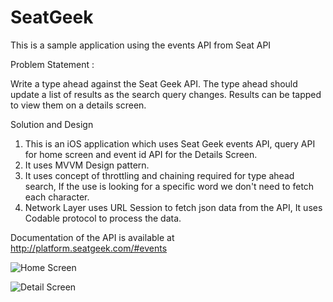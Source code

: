 # SeatGeek
This is a sample application using the events API from Seat API 

Problem Statement :

Write a type ahead against the Seat Geek API. The type ahead should update a list of results as the search query changes. Results can be tapped to view them on a details screen.

Solution and Design

1. This is an iOS application which uses Seat Geek events API, query API for home screen and event id API for the Details Screen.
2. It uses MVVM Design pattern.
3. It uses concept of throttling and chaining required for type ahead search, If the use is looking for a specific word we don't need to fetch each character.
4. Network Layer uses URL Session to fetch json data from the API, It uses Codable protocol to process the data.

Documentation of the API is available at http://platform.seatgeek.com/#events

![Home Screen](https://github.com/irahuldubey/SeatGeek/blob/main/1st.png)

![Detail Screen](https://github.com/irahuldubey/SeatGeek/blob/main/2nd.png)
